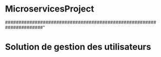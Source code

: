 # MicroservicesProject
######################################################################"
# Solution de gestion des utilisateurs
